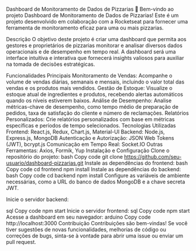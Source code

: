 Dashboard de Monitoramento de Dados de Pizzarias 🍕
Bem-vindo ao projeto Dashboard de Monitoramento de Dados de Pizzarias! Este é um projeto desenvolvido em colaboração com a Rocketseat para fornecer uma ferramenta de monitoramento eficaz para uma ou mais pizzarias.

Descrição
O objetivo deste projeto é criar uma dashboard que permita aos gestores e proprietários de pizzarias monitorar e analisar diversos dados operacionais e de desempenho em tempo real. A dashboard será uma interface intuitiva e interativa que fornecerá insights valiosos para auxiliar na tomada de decisões estratégicas.

Funcionalidades Principais
Monitoramento de Vendas: Acompanhe o volume de vendas diárias, semanais e mensais, incluindo o valor total das vendas e os produtos mais vendidos.
Gestão de Estoque: Visualize o estoque atual de ingredientes e produtos, recebendo alertas automáticos quando os níveis estiverem baixos.
Análise de Desempenho: Analise métricas-chave de desempenho, como tempo médio de preparação de pedidos, taxa de satisfação do cliente e número de reclamações.
Relatórios Personalizados: Crie relatórios personalizados com base em métricas específicas e períodos de tempo selecionados.
Tecnologias Utilizadas
Frontend: React.js, Redux, Chart.js, Material-UI
Backend: Node.js, Express.js, MongoDB
Autenticação e Autorização: JSON Web Tokens (JWT), bcrypt.js
Comunicação em Tempo Real: Socket.IO
Outras Ferramentas: Axios, Formik, Yup
Instalação e Configuração
Clone o repositório do projeto:
bash
Copy code
git clone https://github.com/seu-usuario/dashboard-pizzarias.git
Instale as dependências do frontend:
bash
Copy code
cd frontend
npm install
Instale as dependências do backend:
bash
Copy code
cd backend
npm install
Configure as variáveis de ambiente necessárias, como a URL do banco de dados MongoDB e a chave secreta JWT.

Inicie o servidor backend:

sql
Copy code
npm start
Inicie o servidor frontend:
sql
Copy code
npm start
Acesse a dashboard em seu navegador:
arduino
Copy code
http://localhost:3000
Contribuição
Contribuições são bem-vindas! Se você tiver sugestões de novas funcionalidades, melhorias de código ou correções de bugs, sinta-se à vontade para abrir uma issue ou enviar um pull request.
